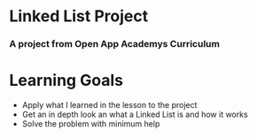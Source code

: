 # Linked List Project
### A project from Open App Academys Curriculum

# Learning Goals
* Apply what I learned in the lesson to the project
* Get an in depth look an what a Linked List is and how it works
* Solve the problem with minimum help